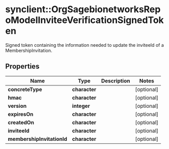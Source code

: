 # synclient::OrgSagebionetworksRepoModelInviteeVerificationSignedToken

Signed token containing the information needed to update the inviteeId of a MembershipInvitation.

## Properties
Name | Type | Description | Notes
------------ | ------------- | ------------- | -------------
**concreteType** | **character** |  | [optional] 
**hmac** | **character** |  | [optional] 
**version** | **integer** |  | [optional] 
**expiresOn** | **character** |  | [optional] 
**createdOn** | **character** |  | [optional] 
**inviteeId** | **character** |  | [optional] 
**membershipInvitationId** | **character** |  | [optional] 


